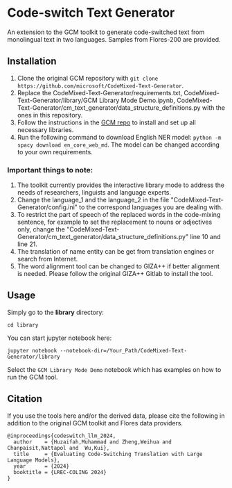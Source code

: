 # Code-switch Text Generator
An extension to the GCM toolkit to generate code-switched text from monolingual text in two languages. Samples from Flores-200 are provided.

## Installation
1. Clone the original GCM repository with `git clone https://github.com/microsoft/CodeMixed-Text-Generator`.
2. Replace the CodeMixed-Text-Generator/requirements.txt, CodeMixed-Text-Generator/library/GCM Library Mode Demo.ipynb, CodeMixed-Text-Generator/cm_text_generator/data_structure_definitions.py with the ones in this repository.
3. Follow the instructions in the [GCM repo](https://github.com/microsoft/CodeMixed-Text-Generator) to install and set up all necessary libraries.
4. Run the following command to download English NER model: `python -m spacy download en_core_web_md`. The model can be changed according to your own requirements.

### Important things to note:
1. The toolkit currently provides the interactive library mode to address the needs of researchers, linguists and language experts. 
2. Change the language_1 and the language_2 in the file "CodeMixed-Text-Generator/config.ini" to the correspond languages you are dealing with.
3. To restrict the part of speech of the replaced words in the code-mixing sentence, for example to set the replacement to nouns or adjectives only, change the "CodeMixed-Text-Generator/cm_text_generator/data_structure_definitions.py" line 10 and line 21.
4. The translation of name entity can be get from translation engines or search from Internet.
5. The word alignment tool can be changed to GIZA++ if better alignment is needed. Please follow the original GIZA++ Gitlab to install the tool.

## Usage
Simply go to the **library** directory:

```
cd library
```

You can start jupyter notebook here:

```
jupyter notebook --notebook-dir=/Your_Path/CodeMixed-Text-Generator/library
```

Select the `GCM Library Mode Demo` notebook which has examples on how to run the GCM tool.

## Citation  
If you use the tools here and/or the derived data, please cite the following in addition to the original GCM toolkit and Flores data providers.
```
@inproceedings{codeswitch_llm_2024,
  author    = {Huzaifah,Muhammad and Zheng,Weihua and Chanpaisit,Nattapol and  Wu,Kui},
  title     = {Evaluating Code-Switching Translation with Large Language Models},
  year      = {2024}
  booktitle = {LREC-COLING 2024}
}
```